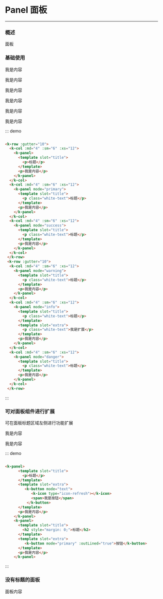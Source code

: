 <style>
.white-text {
  color: #FFF;
}
</style>
# Panel 面板
----
### 概述
面板
### 基础使用
<div class="demo-block">
 <k-row :gutter="10">
  <k-col :md="4" :sm="6" :xs="12">
    <k-panel>
      <template slot="title">
        <p>标题</p>
      </template>
      <p>我是内容</p>
    </k-panel>
  </k-col>
  <k-col :md="4" :sm="6" :xs="12">
    <k-panel mode="primary">
      <template slot="title">
        <p class="white-text">标题</p>
      </template>
      <p>我是内容</p>
    </k-panel>
  </k-col>
  <k-col :md="4" :sm="6" :xs="12">
    <k-panel mode="success">
      <template slot="title">
        <p class="white-text">标题</p>
      </template>
      <p>我是内容</p>
    </k-panel>
  </k-col>
 </k-row>
 <k-row :gutter="10">
  <k-col :md="4" :sm="6" :xs="12">
    <k-panel mode="warning">
      <template slot="title">
        <p class="white-text">标题</p>
      </template>
      <p>我是内容</p>
    </k-panel>
  </k-col>
  <k-col :md="4" :sm="6" :xs="12">
    <k-panel mode="info">
      <template slot="title">
        <p class="white-text">标题</p>
      </template>
      <p>我是内容</p>
    </k-panel>
  </k-col>
  <k-col :md="4" :sm="6" :xs="12">
    <k-panel mode="danger">
      <template slot="title">
        <p class="white-text">标题</p>
      </template>
      <p>我是内容</p>
    </k-panel>
  </k-col>
 </k-row>
</div>

::: demo
```html

<k-row :gutter="10">
  <k-col :md="4" :sm="6" :xs="12">
    <k-panel>
      <template slot="title">
        <p>标题</p>
      </template>
      <p>我是内容</p>
    </k-panel>
  </k-col>
  <k-col :md="4" :sm="6" :xs="12">
    <k-panel mode="primary">
      <template slot="title">
        <p class="white-text">标题</p>
      </template>
      <p>我是内容</p>
    </k-panel>
  </k-col>
  <k-col :md="4" :sm="6" :xs="12">
    <k-panel mode="success">
      <template slot="title">
        <p class="white-text">标题</p>
      </template>
      <p>我是内容</p>
    </k-panel>
  </k-col>
 </k-row>
 <k-row :gutter="10">
  <k-col :md="4" :sm="6" :xs="12">
    <k-panel mode="warning">
      <template slot="title">
        <p class="white-text">标题</p>
      </template>
      <p>我是内容</p>
    </k-panel>
  </k-col>
  <k-col :md="4" :sm="6" :xs="12">
    <k-panel mode="info">
      <template slot="title">
        <p class="white-text">标题</p>
      </template>
      <template slot="extra">
        <p class="white-text">我是扩展</p>
      </template>
      <p>我是内容</p>
    </k-panel>
  </k-col>
  <k-col :md="4" :sm="6" :xs="12">
    <k-panel mode="danger">
      <template slot="title">
        <p class="white-text">标题</p>
      </template>
      <p>我是内容</p>
    </k-panel>
  </k-col>
 </k-row>

```
:::

### 可对面板组件进行扩展
可在面板标题区域左侧进行功能扩展

<div class="demo-block">
  <k-panel>
      <template slot="title">
        <p>标题</p>
      </template>
      <template slot="extra">
         <k-button mode="text">
            <k-icon type="icon-refresh"></k-icon>
            <span>我是按钮</span>
          </k-button>
      </template>
      <p>我是内容</p>
    </k-panel>
    <k-panel>
      <template slot="title">
        <h2 style="margin: 0;">标题</h2>
      </template>
      <template slot="extra">
         <k-button mode="primary" :outLined="true">按钮</k-button>
      </template>
      <p>我是内容</p>
    </k-panel>
</div>

::: demo

```html

<k-panel>
      <template slot="title">
        <p>标题</p>
      </template>
      <template slot="extra">
         <k-button mode="text">
            <k-icon type="icon-refresh"></k-icon>
            <span>我是按钮</span>
          </k-button>
      </template>
      <p>我是内容</p>
    </k-panel>
    <k-panel>
      <template slot="title">
        <h2 style="margin: 0;">标题</h2>
      </template>
      <template slot="extra">
         <k-button mode="primary" :outLined="true">按钮</k-button>
      </template>
      <p>我是内容</p>
    </k-panel>

```

:::

### 没有标题的面板
<div class="demo-block">
  <k-panel>
    <p>面板内容</p>
  </k-panel>
</div>